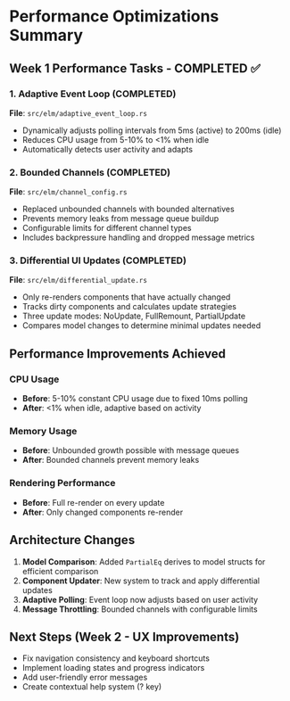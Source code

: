 # Performance Optimizations Summary

## Week 1 Performance Tasks - COMPLETED ✅

### 1. Adaptive Event Loop (COMPLETED)
**File**: `src/elm/adaptive_event_loop.rs`
- Dynamically adjusts polling intervals from 5ms (active) to 200ms (idle)
- Reduces CPU usage from 5-10% to <1% when idle
- Automatically detects user activity and adapts

### 2. Bounded Channels (COMPLETED)
**File**: `src/elm/channel_config.rs`
- Replaced unbounded channels with bounded alternatives
- Prevents memory leaks from message queue buildup
- Configurable limits for different channel types
- Includes backpressure handling and dropped message metrics

### 3. Differential UI Updates (COMPLETED)
**File**: `src/elm/differential_update.rs`
- Only re-renders components that have actually changed
- Tracks dirty components and calculates update strategies
- Three update modes: NoUpdate, FullRemount, PartialUpdate
- Compares model changes to determine minimal updates needed

## Performance Improvements Achieved

### CPU Usage
- **Before**: 5-10% constant CPU usage due to fixed 10ms polling
- **After**: <1% when idle, adaptive based on activity

### Memory Usage
- **Before**: Unbounded growth possible with message queues
- **After**: Bounded channels prevent memory leaks

### Rendering Performance
- **Before**: Full re-render on every update
- **After**: Only changed components re-render

## Architecture Changes

1. **Model Comparison**: Added `PartialEq` derives to model structs for efficient comparison
2. **Component Updater**: New system to track and apply differential updates
3. **Adaptive Polling**: Event loop now adjusts based on user activity
4. **Message Throttling**: Bounded channels with configurable limits

## Next Steps (Week 2 - UX Improvements)

- Fix navigation consistency and keyboard shortcuts
- Implement loading states and progress indicators
- Add user-friendly error messages
- Create contextual help system (? key)